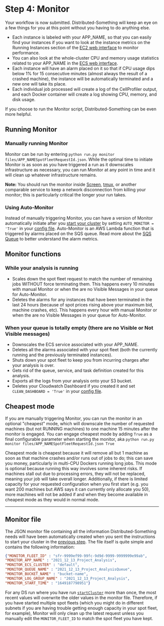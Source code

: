 # Step 4: Monitor

Your workflow is now submitted.
Distributed-Something will keep an eye on a few things for you at this point without you having to do anything else.

* Each instance is labeled with your APP_NAME, so that you can easily find your instances if you want to look at the instance metrics on the Running Instances section of the [EC2 web interface](https://console.aws.amazon.com/ec2/v2/home) to monitor performance.
* You can also look at the whole-cluster CPU and memory usage statistics related to your APP_NAME in the [ECS web interface](https://console.aws.amazon.com/ecs/home).
* Each instance will have an alarm placed on it so that if CPU usage dips below 1% for 15 consecutive minutes (almost always the result of a crashed machine), the instance will be automatically terminated and a new one will take its place.
* Each individual job processed will create a log of the CellProfiler output, and each Docker container will create a log showing CPU, memory, and disk usage.

If you choose to run the Monitor script, Distributed-Something can be even more helpful.

## Running Monitor

### Manually running Monitor

Monitor can be run by entering `python run.py monitor files/APP_NAMESpotFleetRequestId.json`.
While the optimal time to initiate Monitor is as soon as you have triggered a run as it downscales infrastructure as necessary, you can run Monitor at any point in time and it will clean up whatever infrastructure remains.

**Note:** You should run the monitor inside [Screen](https://www.gnu.org/software/screen/), [tmux](https://tmux.github.io/), or another comparable service to keep a network disconnection from killing your monitor; this is particularly critical the longer your run takes.

### Using Auto-Monitor

Instead of manually triggering Monitor, you can have a version of Monitor automatically initiate after you [start your cluster](step_3_start_cluster.md) by setting `AUTO_MONITOR = 'True'` in your [config file](step_1_configuration.md).
Auto-Monitor is an AWS Lambda function that is triggered by alarms placed on the SQS queue.
Read more about the [SQS Queue](SQS_QUEUE_information.md) to better understand the alarm metrics.

## Monitor functions

### While your analysis is running

* Scales down the spot fleet request to match the number of remaining jobs WITHOUT force terminating them.
This happens every 10 minutes with manual Monitor or when the are no Visible Messages in your queue for Auto-Monitor.
* Deletes the alarms for any instances that have been terminated in the last 24 hours (because of spot prices rising above your maximum bid, machine crashes, etc).
This happens every hour with manual Monitor or when the are no Visible Messages in your queue for Auto-Monitor.

### When your queue is totally empty (there are no Visible or Not Visible messages)

* Downscales the ECS service associated with your APP_NAME.
* Deletes all the alarms associated with your spot fleet (both the currently running and the previously terminated instances).
* Shuts down your spot fleet to keep you from incurring charges after your analysis is over.
* Gets rid of the queue, service, and task definition created for this analysis.
* Exports all the logs from your analysis onto your S3 bucket.
* Deletes your Cloudwatch Dashboard if you created it and set `CLEAN_DASHBOARD = 'True'` in your [config file](step_1_configuration.md).

## Cheapest mode

If you are manually triggering Monitor, you can run the monitor in an optional "cheapest" mode, which will downscale the number of requested machines (but not RUNNING machines) to one machine 15 minutes after the monitor is engaged.
You can engage cheapest mode by adding `True` as a final configurable parameter when starting the monitor, aka `python run.py monitor files/APP_NAMESpotFleetRequestId.json True`

Cheapest mode is cheapest because it will remove all but 1 machine as soon as that machine crashes and/or runs out of jobs to do; this can save you money, particularly in multi-CPU Dockers running long jobs.
This mode is optional because running this way involves some inherent risks.
If machines stall out due to processing errors, they will not be replaced, meaning your job will take overall longer.
Additionally, if there is limited capacity for your requested configuration when you first start (e.g. you want 200 machines but AWS says it can currently only allocate you 50), more machines will not be added if and when they become available in cheapest mode as they would in normal mode.

***

## Monitor file

The JSON monitor file containing all the information Distributed-Something needs will have been automatically created when you sent the instructions to start your cluster in the [previous step](step_3_start_cluster).
The file itself is quite simple and contains the following information:

```json
{"MONITOR_FLEET_ID" : "sfr-9999ef99-99fc-9d9d-9999-9999999e99ab",
"MONITOR_APP_NAME" : "2021_12_13_Project_Analysis",
"MONITOR_ECS_CLUSTER" : "default",
"MONITOR_QUEUE_NAME" : "2021_12_13_Project_AnalysisQueue",
"MONITOR_BUCKET_NAME" : "bucket-name",
"MONITOR_LOG_GROUP_NAME" : "2021_12_13_Project_Analysis",
"MONITOR_START_TIME" : "1649187798951"}
```

For any DS run where you have run [`startCluster`](step_3_start_cluster) more than once, the most recent values will overwrite the older values in the monitor file.
Therefore, if you have started multiple spot fleets (which you might do in different subnets if you are having trouble getting enough capacity in your spot fleet, for example), Monitor will only clean up the latest request unless you manually edit the `MONITOR_FLEET_ID` to match the spot fleet you have kept.
